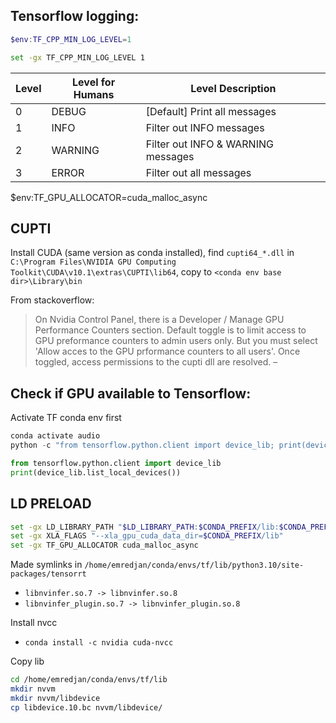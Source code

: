 ## Tensorflow logging:

```PowerShell
$env:TF_CPP_MIN_LOG_LEVEL=1
```



```sh
set -gx TF_CPP_MIN_LOG_LEVEL 1
```

 Level | Level for Humans | Level Description
-------|------------------|------------------------------------
 0     | DEBUG            | [Default] Print all messages
 1     | INFO             | Filter out INFO messages
 2     | WARNING          | Filter out INFO & WARNING messages
 3     | ERROR            | Filter out all messages


$env:TF_GPU_ALLOCATOR=cuda_malloc_async


## CUPTI

Install CUDA (same version as conda installed), find `cupti64_*.dll` in `C:\Program Files\NVIDIA GPU Computing Toolkit\CUDA\v10.1\extras\CUPTI\lib64`, copy to `<conda env base dir>\Library\bin`

From stackoverflow:
> On Nvidia Control Panel, there is a Developer / Manage GPU Performance Counters section. Default toggle is to limit access to GPU preformance counters to admin users only. But you must select 'Allow acces to the GPU prformance counters to all users'. Once toggled, access permissions to the cupti dll are resolved. –

## Check if GPU available to Tensorflow:

Activate TF conda env first

```PowerShell
conda activate audio
python -c "from tensorflow.python.client import device_lib; print(device_lib.list_local_devices())"
```

```Python
from tensorflow.python.client import device_lib
print(device_lib.list_local_devices())
```


## LD PRELOAD

```sh
set -gx LD_LIBRARY_PATH "$LD_LIBRARY_PATH:$CONDA_PREFIX/lib:$CONDA_PREFIX/lib/python3.10/site-packages/tensorrt"
set -gx XLA_FLAGS "--xla_gpu_cuda_data_dir=$CONDA_PREFIX/lib"
set -gx TF_GPU_ALLOCATOR cuda_malloc_async
```

Made symlinks in `/home/emredjan/conda/envs/tf/lib/python3.10/site-packages/tensorrt`

- `libnvinfer.so.7 -> libnvinfer.so.8`
- `libnvinfer_plugin.so.7 -> libnvinfer_plugin.so.8`

Install nvcc

- `conda install -c nvidia cuda-nvcc`

Copy lib

```sh
cd /home/emredjan/conda/envs/tf/lib
mkdir nvvm
mkdir nvvm/libdevice
cp libdevice.10.bc nvvm/libdevice/
```
